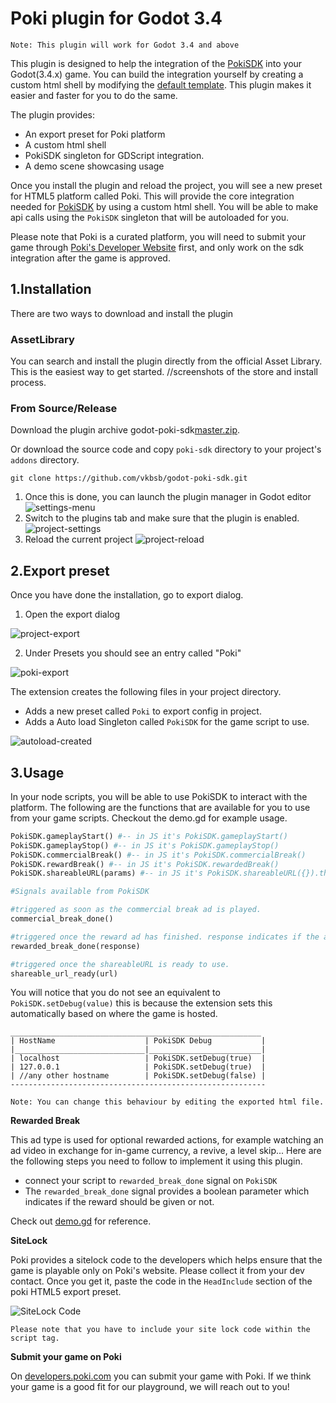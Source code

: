 # Poki plugin for Godot 3.4
`Note: This plugin will work for Godot 3.4 and above`

This plugin is designed to help the integration of the [PokiSDK](https://sdk.poki.com/html5/) into your Godot(3.4.x) game. You can build the integration yourself by creating a custom html shell by modifying the [default template](https://github.com/godotengine/godot/blob/master/misc/dist/html/full-size.html). This plugin makes it easier and faster for you to do the same. 

The plugin provides:
- An export preset for Poki platform
- A custom html shell 
- PokiSDK singleton for GDScript integration.
- A demo scene showcasing usage

Once you install the plugin and reload the project, you will see a new preset for HTML5 platform called Poki. This will provide the core integration needed for [PokiSDK](https://sdk.poki.com/html5/) by using a custom html shell. You will be able to make api calls using the `PokiSDK` singleton that will be autoloaded for you. 

Please note that Poki is a curated platform, you will need to submit your game through [Poki's Developer Website](https://developers.poki.com/) first, and only work on the sdk integration after the game is approved.

## 1.Installation
There are two ways to download and install the plugin

### AssetLibrary
You can search and install the plugin directly from the official Asset Library.
This is the easiest way to get started.
//screenshots of the store and install process. 

### From Source/Release
Download the plugin archive godot-poki-sdk[master.zip](https://github.com/vkbsb/godot-poki-sdk/archive/refs/heads/master.zip). 

Or download the source code and copy `poki-sdk` directory to your project's `addons` directory. 
``` 
git clone https://github.com/vkbsb/godot-poki-sdk.git
```

1. Once this is done, you can launch the plugin manager in Godot editor
![settings-menu](./addons/poki-sdk/images/project_menu.png)
2. Switch to the plugins tab and make sure that the plugin is enabled. 
![project-settings](./addons/poki-sdk/images/project_settings.png)
3. Reload the current project
![project-reload](./addons/poki-sdk/images/project_reload.png)


## 2.Export preset
Once you have done the installation, go to export dialog. 

1. Open the export dialog

![project-export](./addons/poki-sdk/images/project_export.png)

2. Under Presets you should see an entry called "Poki"

![poki-export](./addons/poki-sdk/images/poki_export_preset.png)

The extension creates the following files in your project directory.
- Adds a new preset called `Poki` to export config in project.
- Adds a Auto load Singleton called `PokiSDK` for the game script to use.

![autoload-created](./addons/poki-sdk/images/project_autoload.png)

## 3.Usage 
In your node scripts, you will be able to use PokiSDK to interact with the platform. The following are the functions that are available for you to use from your game scripts. Checkout the demo.gd for example usage.

```python
PokiSDK.gameplayStart() #-- in JS it's PokiSDK.gameplayStart()
PokiSDK.gameplayStop() #-- in JS it's PokiSDK.gameplayStop()
PokiSDK.commercialBreak() #-- in JS it's PokiSDK.commercialBreak()
PokiSDK.rewardBreak() #-- in JS it's PokiSDK.rewardedBreak()
PokiSDK.shareableURL(params) #-- in JS it's PokiSDK.shareableURL({}).then(url => {})

#Signals available from PokiSDK 

#triggered as soon as the commercial break ad is played.
commercial_break_done()

#triggered once the reward ad has finished. response indicates if the ad was successfully played or not.
rewarded_break_done(response) 

#triggered once the shareableURL is ready to use.
shareable_url_ready(url)
```

You will notice that you do not see an equivalent to ``PokiSDK.setDebug(value)`` this is because the extension sets this automatically based on where the game is hosted.
```
________________________________________________________
| HostName                    | PokiSDK Debug           |
|_____________________________|_________________________|
| localhost                   | PokiSDK.setDebug(true)  |
| 127.0.0.1                   | PokiSDK.setDebug(true)  |
| //any other hostname        | PokiSDK.setDebug(false) |
---------------------------------------------------------

Note: You can change this behaviour by editing the exported html file. 
```


**Rewarded Break**

This ad type is used for optional rewarded actions, for example watching an ad video in exchange for in-game currency, a revive, a level skip... Here are the following steps you need to follow to implement it using this plugin. 
- connect your script to `rewarded_break_done` signal on `PokiSDK`
- The `rewarded_break_done` signal provides a boolean parameter which indicates if the reward should be given or not.

Check out [demo.gd](./demo.gd) for reference. 


**SiteLock**

Poki provides a sitelock code to the developers which helps ensure that the game is playable only on Poki's website. Please collect it from your dev contact. Once you get it, paste the code in the ``HeadInclude`` section of the poki HTML5 export preset. 

![SiteLock Code](./addons/poki-sdk/images/poki_sitelock.png)

`Please note that you have to include your site lock code within the script tag.`


**Submit your game on Poki**

On [developers.poki.com](https://developers.poki.com/) you can submit your game with Poki. If we think your game is a good fit for our playground, we will reach out to you!
